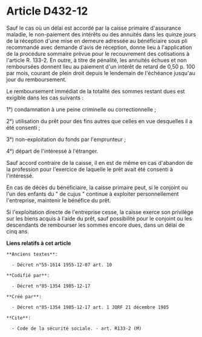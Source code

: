 # Article D432-12

Sauf le cas où un délai est accordé par la caisse primaire d'assurance maladie, le non-paiement des intérêts ou des annuités
dans les quinze jours de la réception d'une mise en demeure adressée au bénéficiaire sous pli recommandé avec demande d'avis
de réception, donne lieu à l'application de la procédure sommaire prévue pour le recouvrement des cotisations à l'article R.
133-2. En outre, à titre de pénalité, les annuités échues et non remboursées donnent lieu au paiement d'un intérêt de retard
de 0,50 p. 100 par mois, courant de plein droit depuis le lendemain de l'échéance jusqu'au jour du remboursement. 

Le remboursement immédiat de la totalité des sommes restant dues est exigible dans les cas suivants : 

1°) condamnation à une peine criminelle ou correctionnelle ; 

2°) utilisation du prêt pour des fins autres que celles en vue desquelles il a été consenti ; 

3°) non-exploitation du fonds par l'emprunteur ; 

4°) départ de l'intéressé à l'étranger. 

Sauf accord contraire de la caisse, il en est de même en cas d'abandon de la profession pour l'exercice de laquelle le prêt
avait été consenti à l'intéressé. 

En cas de décès du bénéficiaire, la caisse primaire peut, si le conjoint ou l'un des enfants du " de cujus " continue à
exploiter personnellement l'entreprise, maintenir le bénéfice du prêt. 

Si l'exploitation directe de l'entreprise cesse, la caisse exerce son privilège sur les biens acquis à l'aide du prêt, sauf
possibilité pour le conjoint ou les descendants de rembourser les sommes encore dues, dans un délai de cinq ans.

**Liens relatifs à cet article**

	**Anciens textes**:

	  - Décret n°55-1614 1955-12-07 art. 10

	**Codifié par**:

	  - Décret n°85-1354 1985-12-17

	**Créé par**:

	  - Décret n°85-1354 1985-12-17 art. 1 JORF 21 décembre 1985

	**Cite**:

	  - Code de la sécurité sociale. - art. R133-2 (M)
